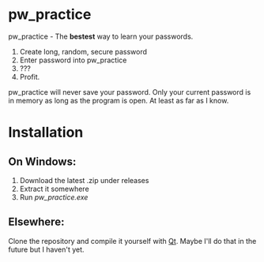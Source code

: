 # pw_practice
pw_practice - The **bestest** way to learn your passwords.

 1. Create long, random, secure password
 2. Enter password into pw_practice
 3. ???
 4. Profit.

pw_practice will never save your password. Only your current password is in memory as long as the program is open. At least as far as I know.

# Installation

## On Windows:
 1. Download the latest .zip under releases
 2. Extract it somewhere
 3. Run *pw_practice.exe*

## Elsewhere:
Clone the repository and compile it yourself with [Qt](https://www.qt.io/). Maybe I'll do that in the future but I haven't yet.
